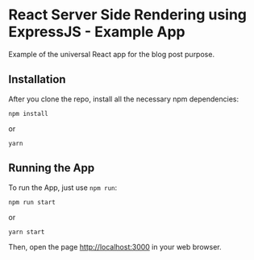 # React Server Side Rendering using ExpressJS - Example App

Example of the universal React app for the blog post purpose.

## Installation

After you clone the repo, install all the necessary npm dependencies:

```
npm install
```

or

```
yarn
```

## Running the App

To run the App, just use `npm run`:

```
npm run start
```

or

```
yarn start
```

Then, open the page [http://localhost:3000](http://localhost:3000) in your web browser.
